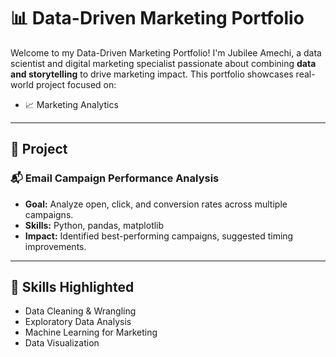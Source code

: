 # 📊 Data-Driven Marketing Portfolio

Welcome to my Data-Driven Marketing Portfolio! I'm Jubilee Amechi, a data scientist and digital marketing specialist passionate about combining **data and storytelling** to drive marketing impact. This portfolio showcases real-world project focused on:

- 📈 Marketing Analytics

---

## 🚀 Project

### 📬 **Email Campaign Performance Analysis**
- **Goal:** Analyze open, click, and conversion rates across multiple campaigns.
- **Skills:** Python, pandas, matplotlib
- **Impact:** Identified best-performing campaigns, suggested timing improvements.

---

## 🧠 Skills Highlighted

- Data Cleaning & Wrangling
- Exploratory Data Analysis
- Machine Learning for Marketing
- Data Visualization
